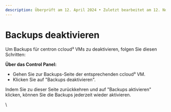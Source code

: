 ```yaml
---
description: Überprüft am 12. April 2024 • Zuletzt bearbeitet am 12. November 2024
---
```


# Backups deaktivieren

Um Backups für centron ccloud³ VMs zu deaktivieren, folgen Sie diesen Schritten:

**Über das Control Panel:**

* Gehen Sie zur Backups-Seite der entsprechenden ccloud³ VM.
* Klicken Sie auf "Backups deaktivieren".

Indem Sie zu dieser Seite zurückkehren und auf "Backups aktivieren" klicken, können Sie die Backups jederzeit wieder aktivieren.



\
